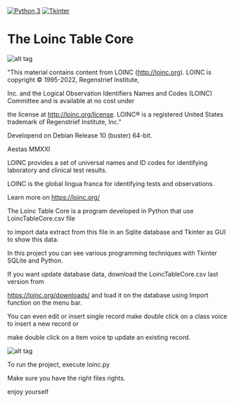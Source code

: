 [![Python 3](https://img.shields.io/badge/python-3%20-blue.svg)](https://www.python.org/downloads/)
[![Tkinter](https://img.shields.io/badge/Tkinter%20-green.svg)](https://docs.python.org/3/library/tk.html)

# The Loinc Table Core

![alt tag](https://user-images.githubusercontent.com/5463566/183281787-9d51f9c3-80c9-46aa-9bc8-3407552b5574.png)

"This material contains content from LOINC (http://loinc.org). LOINC is copyright © 1995-2022, Regenstrief Institute, 

Inc. and the Logical Observation Identifiers Names and Codes (LOINC) Committee and is available at no cost under 

the license at http://loinc.org/license. LOINC® is a registered United States trademark of Regenstrief Institute, Inc."

Developend on Debian Release 10 (buster) 64-bit.

Aestas MMXXI

LOINC provides a set of universal names and ID codes for identifying laboratory and clinical test results.

LOINC is the global lingua franca for identifying tests and observations.

Learn more on https://loinc.org/

The Loinc Table Core is a program developed in Python that use LoincTableCore.csv file

to import data extract from this file in an Sqlite database and Tkinter as GUI to show this data.

In this project you can see various programming techniques with Tkinter SQLite and Python.

If you want update database data, download the LoincTableCore.csv last version from 

https://loinc.org/downloads/ and load it on the database using Import function on the menu bar.

You can even edit or insert single record make double click on a class voice to insert a new record or 

make double click on a item voice tp update an existing record.

![alt tag](https://user-images.githubusercontent.com/5463566/183281798-67a89a1f-6ada-4d82-b080-7de8c57fc1c6.png)

To run the project, execute loinc.py

Make sure you have the right files rights.

enjoy yourself
